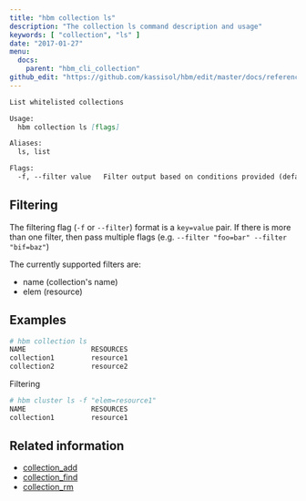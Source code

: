 ```yaml
---
title: "hbm collection ls"
description: "The collection ls command description and usage"
keywords: [ "collection", "ls" ]
date: "2017-01-27"
menu:
  docs:
    parent: "hbm_cli_collection"
github_edit: "https://github.com/kassisol/hbm/edit/master/docs/reference/commandline/collection_ls.md"
---
```


```markdown
List whitelisted collections

Usage:
  hbm collection ls [flags]

Aliases:
  ls, list

Flags:
  -f, --filter value   Filter output based on conditions provided (default [])
```

## Filtering

The filtering flag (`-f` or `--filter`) format is a `key=value` pair. If there is more
than one filter, then pass multiple flags (e.g. `--filter "foo=bar" --filter "bif=baz"`)

The currently supported filters are:

* name (collection's name)
* elem (resource)

## Examples

```bash
# hbm collection ls
NAME                RESOURCES
collection1         resource1
collection2         resource2
```

Filtering

```bash
# hbm cluster ls -f "elem=resource1"
NAME                RESOURCES
collection1         resource1
```

## Related information

* [collection_add](collection_add.md)
* [collection_find](collection_find.md)
* [collection_rm](collection_rm.md)
